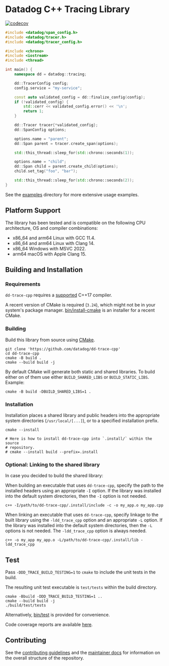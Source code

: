 Datadog C++ Tracing Library
===========================
[![codecov](https://codecov.io/gh/DataDog/dd-trace-cpp/graph/badge.svg?token=78VYILWPMC)](https://codecov.io/gh/DataDog/dd-trace-cpp)

```c++
#include <datadog/span_config.h>
#include <datadog/tracer.h>
#include <datadog/tracer_config.h>

#include <chrono>
#include <iostream>
#include <thread>

int main() {
    namespace dd = datadog::tracing;

    dd::TracerConfig config;
    config.service = "my-service";

    const auto validated_config = dd::finalize_config(config);
    if (!validated_config) {
        std::cerr << validated_config.error() << '\n';
        return 1;
    }

    dd::Tracer tracer{*validated_config};
    dd::SpanConfig options;

    options.name = "parent";
    dd::Span parent = tracer.create_span(options);

    std::this_thread::sleep_for(std::chrono::seconds(1));

    options.name = "child";
    dd::Span child = parent.create_child(options);
    child.set_tag("foo", "bar");

    std::this_thread::sleep_for(std::chrono::seconds(2));
}
```
See the [examples](examples) directory for more extensive usage examples.

## Platform Support
The library has been tested and is compatible on the following CPU architecture, OS and compiler combinations:
- x86_64 and arm64 Linux with GCC 11.4.
- x86_64 and arm64 Linux with Clang 14.
- x86_64 Windows with MSVC 2022.
- arm64 macOS with Apple Clang 15.


## Building and Installation

### Requirements
`dd-trace-cpp` requires a [supported](#platform-support) C++17 compiler.

A recent version of CMake is required (`3.24`), which might not be in your
system's package manager. [bin/install-cmake](bin/install-cmake) is an installer
for a recent CMake.

### Building
Build this library from source using [CMake][1].

```shell
git clone 'https://github.com/datadog/dd-trace-cpp'
cd dd-trace-cpp
cmake -B build .
cmake --build build -j
```

By default CMake will generate both static and shared libraries. To build either on of them use
either `BUILD_SHARED_LIBS` or `BUILD_STATIC_LIBS`. Example:

```shell
cmake -B build -DBUILD_SHARED_LIBS=1 .
```

### Installation
Installation places a shared library and public headers into the appropriate system directories
(`/usr/local/[...]`), or to a specified installation prefix.

```shell
cmake --install

# Here is how to install dd-trace-cpp into `.install/` within the source
# repository.
# cmake --install build --prefix=.install
```

### Optional: Linking to the shared library
In case you decided to build the shared library:

When building an executable that uses `dd-trace-cpp`, specify the path to
the installed headers using an appropriate `-I` option.  If the library was
installed into the default system directories, then the `-I` option is not
needed.
```shell
c++ -I/path/to/dd-trace-cpp/.install/include -c -o my_app.o my_app.cpp
```

When linking an executable that uses `dd-trace-cpp`, specify linkage to the
built library using the `-ldd_trace_cpp` option and an appropriate `-L` option.
If the library was installed into the default system directories, then the `-L`
options is not needed. The `-ldd_trace_cpp` option is always needed.
```shell
c++ -o my_app my_app.o -L/path/to/dd-trace-cpp/.install/lib -ldd_trace_cpp
```

Test
----
Pass `-DDD_TRACE_BUILD_TESTING=1` to `cmake` to include the unit tests in the build.

The resulting unit test executable is `test/tests` within the build directory.
```shell
cmake -Bbuild -DDD_TRACE_BUILD_TESTING=1 ..
cmake --build build -j
./build/test/tests
```

Alternatively, [bin/test](bin/test) is provided for convenience.

Code coverage reports are available [here][2].

Contributing
------------
See the [contributing guidelines](CONTRIBUTING.md) and the [maintainer docs](doc/maintainers.md) for information on the overall structure of the repository.

[1]: https://cmake.org/
[2]: https://datadog.github.io/dd-trace-cpp-coverage
